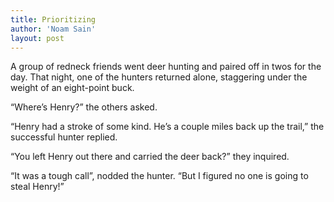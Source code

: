 ```yaml
---
title: Prioritizing
author: 'Noam Sain'
layout: post
---
```


A group of redneck friends went deer hunting and paired off in twos for the day. That night, one of the hunters returned alone, staggering under the weight of an eight-point buck.

“Where’s Henry?” the others asked.

“Henry had a stroke of some kind. He’s a couple miles back up the trail,” the successful hunter replied.

“You left Henry out there and carried the deer back?” they inquired.

“It was a tough call”, nodded the hunter. “But I figured no one is going to steal Henry!”